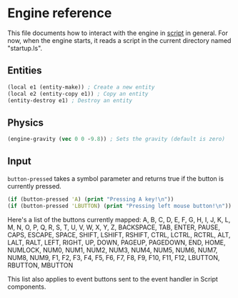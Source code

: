 # Engine reference

This file documents how to interact with the engine in [script](script.md) in general.
For now, when the engine starts, it reads a script in the current directory named "startup.ls".

## Entities
```clojure
(local e1 (entity-make)) ; Create a new entity
(local e2 (entity-copy e1)) ; Copy an entity
(entity-destroy e1) ; Destroy an entity
```

## Physics
```clojure
(engine-gravity (vec 0 0 -9.8)) ; Sets the gravity (default is zero)
```

## Input
`button-pressed` takes a symbol parameter and returns true if the button is currently pressed.
```clojure
(if (button-pressed 'A) (print "Pressing A key!\n"))
(if (button-pressed 'LBUTTON) (print "Pressing left mouse button!\n"))
```
Here's a list of the buttons currently mapped:
A, B, C, D, E, F, G, H, I, J, K, L, M, N, O, P, Q, R, S, T, U, V, W, X, Y, Z, BACKSPACE, TAB, ENTER, PAUSE, CAPS, ESCAPE, SPACE, SHIFT, LSHIFT, RSHIFT, CTRL, LCTRL, RCTRL, ALT, LALT, RALT, LEFT, RIGHT, UP, DOWN, PAGEUP, PAGEDOWN, END, HOME, NUMLOCK, NUM0, NUM1, NUM2, NUM3, NUM4, NUM5, NUM6, NUM7, NUM8, NUM9, F1, F2, F3, F4, F5, F6, F7, F8, F9, F10, F11, F12, LBUTTON, RBUTTON, MBUTTON

This list also applies to event buttons sent to the event handler in Script components.
